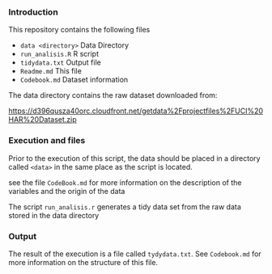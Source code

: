 

### Introduction

This repository contains the following files

* `data	<directory>`	Data Directory
* `run_analisis.R`  	R script	
* `tidydata.txt`  	  Output file
* `Readme.md`  		    This file
* `Codebook.md`  	    Dataset information

The data directory contains the raw dataset downloaded from:

https://d396qusza40orc.cloudfront.net/getdata%2Fprojectfiles%2FUCI%20HAR%20Dataset.zip


### Execution and files


Prior to the execution of this script, the data should be placed in a directory called `<data>` in the same place as the script is located.

see the file `CodeBook.md` for more information on the description of the variables and the origin of the data


The script `run_analisis.r` generates a tidy data set from the raw data stored in the data directory


### Output


The result of the execution is a file called `tydydata.txt`. See `Codebook.md` for more information on the structure of this file.
